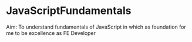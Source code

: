 # JavaScriptFundamentals
Aim: To understand fundamentals of JavaScript in which as foundation for me to be excellence as FE Developer
